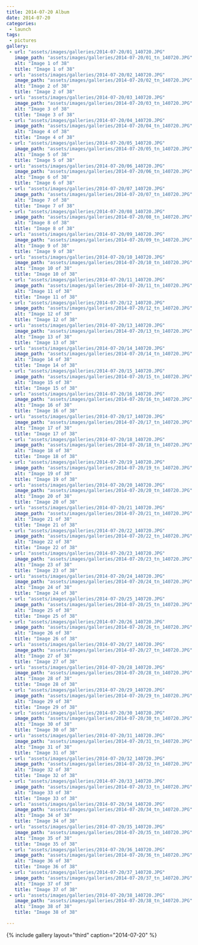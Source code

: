 ```yaml
---
title: 2014-07-20 Album
date: 2014-07-20
categories:
 - launch
tags:
 - pictures
gallery:
 - url: "assets/images/galleries/2014-07-20/01_140720.JPG"
   image_path: "assets/images/galleries/2014-07-20/01_tn_140720.JPG"
   alt: "Image 1 of 38"
   title: "Image 1 of 38"
 - url: "assets/images/galleries/2014-07-20/02_140720.JPG"
   image_path: "assets/images/galleries/2014-07-20/02_tn_140720.JPG"
   alt: "Image 2 of 38"
   title: "Image 2 of 38"
 - url: "assets/images/galleries/2014-07-20/03_140720.JPG"
   image_path: "assets/images/galleries/2014-07-20/03_tn_140720.JPG"
   alt: "Image 3 of 38"
   title: "Image 3 of 38"
 - url: "assets/images/galleries/2014-07-20/04_140720.JPG"
   image_path: "assets/images/galleries/2014-07-20/04_tn_140720.JPG"
   alt: "Image 4 of 38"
   title: "Image 4 of 38"
 - url: "assets/images/galleries/2014-07-20/05_140720.JPG"
   image_path: "assets/images/galleries/2014-07-20/05_tn_140720.JPG"
   alt: "Image 5 of 38"
   title: "Image 5 of 38"
 - url: "assets/images/galleries/2014-07-20/06_140720.JPG"
   image_path: "assets/images/galleries/2014-07-20/06_tn_140720.JPG"
   alt: "Image 6 of 38"
   title: "Image 6 of 38"
 - url: "assets/images/galleries/2014-07-20/07_140720.JPG"
   image_path: "assets/images/galleries/2014-07-20/07_tn_140720.JPG"
   alt: "Image 7 of 38"
   title: "Image 7 of 38"
 - url: "assets/images/galleries/2014-07-20/08_140720.JPG"
   image_path: "assets/images/galleries/2014-07-20/08_tn_140720.JPG"
   alt: "Image 8 of 38"
   title: "Image 8 of 38"
 - url: "assets/images/galleries/2014-07-20/09_140720.JPG"
   image_path: "assets/images/galleries/2014-07-20/09_tn_140720.JPG"
   alt: "Image 9 of 38"
   title: "Image 9 of 38"
 - url: "assets/images/galleries/2014-07-20/10_140720.JPG"
   image_path: "assets/images/galleries/2014-07-20/10_tn_140720.JPG"
   alt: "Image 10 of 38"
   title: "Image 10 of 38"
 - url: "assets/images/galleries/2014-07-20/11_140720.JPG"
   image_path: "assets/images/galleries/2014-07-20/11_tn_140720.JPG"
   alt: "Image 11 of 38"
   title: "Image 11 of 38"
 - url: "assets/images/galleries/2014-07-20/12_140720.JPG"
   image_path: "assets/images/galleries/2014-07-20/12_tn_140720.JPG"
   alt: "Image 12 of 38"
   title: "Image 12 of 38"
 - url: "assets/images/galleries/2014-07-20/13_140720.JPG"
   image_path: "assets/images/galleries/2014-07-20/13_tn_140720.JPG"
   alt: "Image 13 of 38"
   title: "Image 13 of 38"
 - url: "assets/images/galleries/2014-07-20/14_140720.JPG"
   image_path: "assets/images/galleries/2014-07-20/14_tn_140720.JPG"
   alt: "Image 14 of 38"
   title: "Image 14 of 38"
 - url: "assets/images/galleries/2014-07-20/15_140720.JPG"
   image_path: "assets/images/galleries/2014-07-20/15_tn_140720.JPG"
   alt: "Image 15 of 38"
   title: "Image 15 of 38"
 - url: "assets/images/galleries/2014-07-20/16_140720.JPG"
   image_path: "assets/images/galleries/2014-07-20/16_tn_140720.JPG"
   alt: "Image 16 of 38"
   title: "Image 16 of 38"
 - url: "assets/images/galleries/2014-07-20/17_140720.JPG"
   image_path: "assets/images/galleries/2014-07-20/17_tn_140720.JPG"
   alt: "Image 17 of 38"
   title: "Image 17 of 38"
 - url: "assets/images/galleries/2014-07-20/18_140720.JPG"
   image_path: "assets/images/galleries/2014-07-20/18_tn_140720.JPG"
   alt: "Image 18 of 38"
   title: "Image 18 of 38"
 - url: "assets/images/galleries/2014-07-20/19_140720.JPG"
   image_path: "assets/images/galleries/2014-07-20/19_tn_140720.JPG"
   alt: "Image 19 of 38"
   title: "Image 19 of 38"
 - url: "assets/images/galleries/2014-07-20/20_140720.JPG"
   image_path: "assets/images/galleries/2014-07-20/20_tn_140720.JPG"
   alt: "Image 20 of 38"
   title: "Image 20 of 38"
 - url: "assets/images/galleries/2014-07-20/21_140720.JPG"
   image_path: "assets/images/galleries/2014-07-20/21_tn_140720.JPG"
   alt: "Image 21 of 38"
   title: "Image 21 of 38"
 - url: "assets/images/galleries/2014-07-20/22_140720.JPG"
   image_path: "assets/images/galleries/2014-07-20/22_tn_140720.JPG"
   alt: "Image 22 of 38"
   title: "Image 22 of 38"
 - url: "assets/images/galleries/2014-07-20/23_140720.JPG"
   image_path: "assets/images/galleries/2014-07-20/23_tn_140720.JPG"
   alt: "Image 23 of 38"
   title: "Image 23 of 38"
 - url: "assets/images/galleries/2014-07-20/24_140720.JPG"
   image_path: "assets/images/galleries/2014-07-20/24_tn_140720.JPG"
   alt: "Image 24 of 38"
   title: "Image 24 of 38"
 - url: "assets/images/galleries/2014-07-20/25_140720.JPG"
   image_path: "assets/images/galleries/2014-07-20/25_tn_140720.JPG"
   alt: "Image 25 of 38"
   title: "Image 25 of 38"
 - url: "assets/images/galleries/2014-07-20/26_140720.JPG"
   image_path: "assets/images/galleries/2014-07-20/26_tn_140720.JPG"
   alt: "Image 26 of 38"
   title: "Image 26 of 38"
 - url: "assets/images/galleries/2014-07-20/27_140720.JPG"
   image_path: "assets/images/galleries/2014-07-20/27_tn_140720.JPG"
   alt: "Image 27 of 38"
   title: "Image 27 of 38"
 - url: "assets/images/galleries/2014-07-20/28_140720.JPG"
   image_path: "assets/images/galleries/2014-07-20/28_tn_140720.JPG"
   alt: "Image 28 of 38"
   title: "Image 28 of 38"
 - url: "assets/images/galleries/2014-07-20/29_140720.JPG"
   image_path: "assets/images/galleries/2014-07-20/29_tn_140720.JPG"
   alt: "Image 29 of 38"
   title: "Image 29 of 38"
 - url: "assets/images/galleries/2014-07-20/30_140720.JPG"
   image_path: "assets/images/galleries/2014-07-20/30_tn_140720.JPG"
   alt: "Image 30 of 38"
   title: "Image 30 of 38"
 - url: "assets/images/galleries/2014-07-20/31_140720.JPG"
   image_path: "assets/images/galleries/2014-07-20/31_tn_140720.JPG"
   alt: "Image 31 of 38"
   title: "Image 31 of 38"
 - url: "assets/images/galleries/2014-07-20/32_140720.JPG"
   image_path: "assets/images/galleries/2014-07-20/32_tn_140720.JPG"
   alt: "Image 32 of 38"
   title: "Image 32 of 38"
 - url: "assets/images/galleries/2014-07-20/33_140720.JPG"
   image_path: "assets/images/galleries/2014-07-20/33_tn_140720.JPG"
   alt: "Image 33 of 38"
   title: "Image 33 of 38"
 - url: "assets/images/galleries/2014-07-20/34_140720.JPG"
   image_path: "assets/images/galleries/2014-07-20/34_tn_140720.JPG"
   alt: "Image 34 of 38"
   title: "Image 34 of 38"
 - url: "assets/images/galleries/2014-07-20/35_140720.JPG"
   image_path: "assets/images/galleries/2014-07-20/35_tn_140720.JPG"
   alt: "Image 35 of 38"
   title: "Image 35 of 38"
 - url: "assets/images/galleries/2014-07-20/36_140720.JPG"
   image_path: "assets/images/galleries/2014-07-20/36_tn_140720.JPG"
   alt: "Image 36 of 38"
   title: "Image 36 of 38"
 - url: "assets/images/galleries/2014-07-20/37_140720.JPG"
   image_path: "assets/images/galleries/2014-07-20/37_tn_140720.JPG"
   alt: "Image 37 of 38"
   title: "Image 37 of 38"
 - url: "assets/images/galleries/2014-07-20/38_140720.JPG"
   image_path: "assets/images/galleries/2014-07-20/38_tn_140720.JPG"
   alt: "Image 38 of 38"
   title: "Image 38 of 38"

---
```


{% include gallery layout="third" caption="2014-07-20" %}
